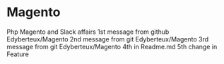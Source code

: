 # Magento
Php Magento and Slack affairs
1st message from github Edyberteux/Magento
2nd message from git Edyberteux/Magento
3rd message from git Edyberteux/Magento
4th in Readme.md 
5th change in Feature
